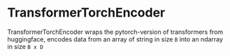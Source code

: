 # TransformerTorchEncoder

TransformerTorchEncoder wraps the pytorch-version of transformers from huggingface, encodes data from an array of string in size `B` into an ndarray in size `B x D` 
